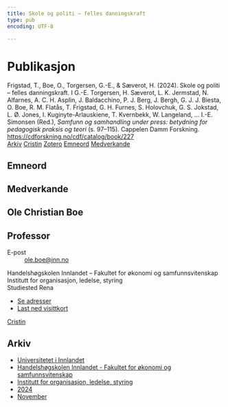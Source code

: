 ```yaml
---
title: Skole og politi – felles danningskraft
type: pub
encoding: UTF-8

---
```

<h1>Publikasjon</h1>
<article id="csl-bib-container-TYKGZHSN" class="csl-bib-container">
  <div class="csl-bib-body"> <div class="csl-entry">Frigstad, T., Boe, O., Torgersen, G.-E., &#38; Sæverot, H. (2024). Skole og politi – felles danningskraft. I G.-E. Torgersen, H. Sæverot, L. K. Jermstad, N. Alfarnes, A. C. H. Asplin, J. Baldacchino, P. J. Berg, J. Bergh, G. J. J. Biesta, O. Boe, R. M. Flatås, T. Frigstad, G. H. Furnes, S. Holovchuk, G. S. Jokstad, L. Ø. Jones, I. Kuginyte-Arlauskiene, T. Kvernbekk, W. Langeland, … I.-E. Simonsen (Red.), <i>Samfunn og samhandling under press: betydning for pedagogisk praksis og teori</i> (s. 97–115). Cappelen Damm Forskning. <a href="https://cdforskning.no/cdf/catalog/book/227">https://cdforskning.no/cdf/catalog/book/227</a></div> </div>
  <div class="csl-bib-buttons">
    <a href="#taxonomy-article-TYKGZHSN" alt="archive" class="csl-bib-button">Arkiv</a>
    <a href="https://app.cristin.no/results/show.jsf?id=2325344" alt="Cristin" class="csl-bib-button">Cristin</a>
    <a href="http://zotero.org/groups/5881554/items/TYKGZHSN" alt="Zotero" class="csl-bib-button">Zotero</a>
    <a href="#keywords-article-TYKGZHSN" alt="keywords" class="csl-bib-button">Emneord</a>
    <a href="#contributors-article-TYKGZHSN" alt="contributors" class="csl-bib-button">Medverkande</a>
  </div>
  <div id="csl-bib-meta-container-TYKGZHSN"></div>
</article>
<div id="csl-bib-meta-TYKGZHSN" class="csl-bib-meta">
  <article id="keywords-article-TYKGZHSN" class="keywords-article">
    <h1>Emneord</h1>
    
  </article>
  <article id="contributors-article-TYKGZHSN" class="contributors-article">
    <h1>Medverkande</h1>
    <div class="personas"> <div class="vrtx-hinn-person-card"> <div class="photo"> <i class="lar la-user-circle missing-person"></i> </div> <div class="info"> <hgroup><h1>Ole Christian Boe</h1> <h2>Professor</h2> </hgroup><dl> <dt>E-post</dt> <dd> <a href="mailto:ole.boe@inn.no">ole.boe@inn.no</a> </dd> </dl> <p> Handelshøgskolen Innlandet – Fakultet for økonomi og samfunnsvitenskap<br> Institutt for organisasjon, ledelse, styring<br> Studiested Rena </p> <ul class="vrtx-hinn-links"> <li><a href="https://www.inn.no/finn-en-ansatt/ole-boe.html#vrtx-hinn-addresses">Se adresser</a></li> <li><a href="https://www.inn.no/finn-en-ansatt/ole-boe.html?vrtx=vcf">Last ned visittkort</a></li> </ul> </div> </div> <a href="https://app.cristin.no/persons/show.jsf?id=603087" alt="Cristin URL" class="personas-cristin">Cristin</a> </div>
  </article>
  <article id="taxonomy-article-TYKGZHSN" class="taxonomy-article">
    <h1>Arkiv</h1>
    <ul>
      <li><a href="{{< params subfolder >}}nn/archive/?key=3DCRN523">Universitetet i Innlandet</a></li>
      <li><a href="{{< params subfolder >}}nn/archive/?key=DU8Q9LN9">Handelshøgskolen Innlandet - Fakultet for økonomi og samfunnsvitenskap</a></li>
      <li><a href="{{< params subfolder >}}nn/archive/?key=4LUWR3ZM">Institutt for organisasjon, ledelse, styring</a></li>
      <li><a href="{{< params subfolder >}}nn/archive/?key=TY5PNNUR">2024</a></li>
      <li><a href="{{< params subfolder >}}nn/archive/?key=QVAW4LVT">November</a></li>
    </ul>
  </article>
</div>
